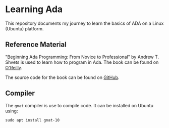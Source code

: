 # Learning Ada

This repository documents my journey to learn the basics of ADA on a Linux 
(Ubuntu) platform.

## Reference Material

"Beginning Ada Programming: From Novice to Professional" by Andrew T. Shvets is
used to learn how to program in Ada. The book can be found on [O'Reilly](https://learning.oreilly.com/library/view/beginning-ada-programming/9781484254288/).

The source code for the book can be found on [GitHub](https://github.com/apress/beginning-ada-programming).

## Compiler

The `gnat` compiler is use to compile code. It can be installed on Ubuntu using:
```
sudo apt install gnat-10
```

